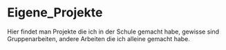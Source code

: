 # Eigene_Projekte
Hier findet man Projekte die ich in der Schule gemacht habe, gewisse sind Gruppenarbeiten, andere Arbeiten die ich alleine gemacht habe.
